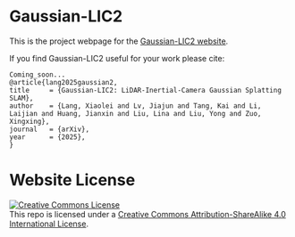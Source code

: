 # Gaussian-LIC2

This is the project webpage for the [Gaussian-LIC2 website](https://xingxingzuo.github.io/gaussian_lic2).

If you find Gaussian-LIC2 useful for your work please cite:
```
Coming_soon...
@article{lang2025gaussian2,
title     = {Gaussian-LIC2: LiDAR-Inertial-Camera Gaussian Splatting SLAM},
author    = {Lang, Xiaolei and Lv, Jiajun and Tang, Kai and Li, Laijian and Huang, Jianxin and Liu, Lina and Liu, Yong and Zuo, Xingxing},
journal   = {arXiv},
year      = {2025},
}
```

# Website License
<a rel="license" href="http://creativecommons.org/licenses/by-sa/4.0/"><img alt="Creative Commons License" style="border-width:0" src="https://i.creativecommons.org/l/by-sa/4.0/88x31.png" /></a><br />This repo is licensed under a <a rel="license" href="http://creativecommons.org/licenses/by-sa/4.0/">Creative Commons Attribution-ShareAlike 4.0 International License</a>.
